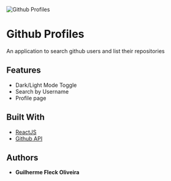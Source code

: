 ![Github Profiles](https://repository-images.githubusercontent.com/246986332/b4a16900-6a26-11ea-85ee-895fc5220683)

# Github Profiles

An application to search github users and list their repositories

## Features

* Dark/Light Mode Toggle
* Search by Username
* Profile page

## Built With

* [ReactJS](https://reactjs.org/)
* [Github API](https://developer.github.com/v3/)

## Authors

* **Guilherme Fleck Oliveira** 
